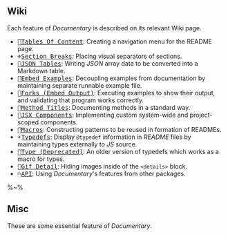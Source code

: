 ## Wiki

Each feature of _Documentary_ is described on its relevant Wiki page.

- <kbd>📖[Tables Of Content](../../wiki/Tables-Of-Content)</kbd>: Creating a navigation menu for the README page.
- <kbd>⚜️[Section Breaks](../../wiki/Section-Breaks)</kbd>: Placing visual separators of sections.
- <kbd>📐[JSON Tables](../../wiki/JSON-Tables)</kbd>: Writing _JSON_ array data to be converted into a Markdown table.
- <kbd>📜[Embed Examples](../../wiki/Embed-Examples)</kbd>: Decoupling examples from documentation by maintaining separate runnable example file.
- <kbd>🍴[Forks (Embed Output)](../../wiki/Forks)</kbd>: Executing examples to show their output, and validating that program works correctly.
- <kbd>🎩[Method Titles](../../wiki/Method-Titles)</kbd>: Documenting methods in a standard way.
- <kbd>💍[JSX Components](../../wiki/JSX-Components)</kbd>: Implementing custom system-wide and project-scoped components.
- <kbd>🤖[Macros](../../wiki/Macros)</kbd>: Constructing patterns to be reused in formation of READMEs.
- <kbd>☀️[Typedefs](../../wiki/Typedefs)</kbd>: Display `@typedef` information in _README_ files by maintaining types externally to _JS_ source.
- <kbd>🎼[Type (Deprecated)](../../wiki/Type-(Deprecated))</kbd>: An older version of typedefs which works as a macro for types.
- <kbd>🥠[Gif Detail](../../wiki/Gif-Detail)</kbd>: Hiding images inside of the `<details>` block.
- <kbd>🖱[API](../../wiki/API)</kbd>: Using _Documentary_'s features from other packages.

%~%

## Misc

These are some essential feature of _Documentary_.